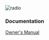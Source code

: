 <!-- TITLE: It 100 Autotuner -->

![radio](https://i.imgur.com/IcrB7xE.png)

### Documentation

[Owner's Manual](http://www.ldgelectronics.com/assets/manuals/IT-100Manual.pdf)